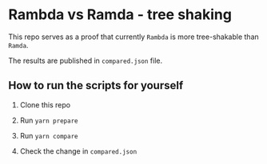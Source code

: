 # Rambda vs Ramda - tree shaking

This repo serves as a proof that currently `Rambda` is more tree-shakable than `Ramda`.

The results are published in `compared.json` file.

## How to run the scripts for yourself

1. Clone this repo

2. Run `yarn prepare`

3. Run `yarn compare`

4. Check the change in `compared.json`
